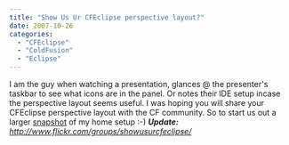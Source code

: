 ```yaml
---
title: "Show Us Ur CFEclipse perspective layout?"
date: 2007-10-26
categories: 
  - "CFEclipse"
  - "ColdFusion"
  - "Eclipse"
---
```


I am the guy when watching a presentation, glances @ the presenter's taskbar to see what icons are in the panel. Or notes their IDE setup incase the perspective layout seems useful. I was hoping you will share your CFEclipse perspective layout with the CF community. So to start us out a larger [snapshot](http://mikehenke.com/machblog/images/cfeclipse_ubuntu.jpg) of my home setup :-) _**Update:** http://www.flickr.com/groups/showusurcfeclipse/_
